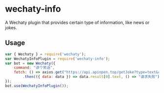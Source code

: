 # wechaty-info

A Wechaty plugin that provides certain type of information, like news or jokes.

## Usage

```js
var { Wechaty } = require('wechaty');
var WechatyInfoPlugin = require('wechaty-info');
var bot = new Wechaty({
	command: "讲个笑话",
	fetch: () => axios.get("https://api.apiopen.top/getJoke?type=text&count=1")
		.then(({ data: data }) => data.result[0].text, () => "请求失败")
});
bot.use(WechatyInfoPlugin());
```
